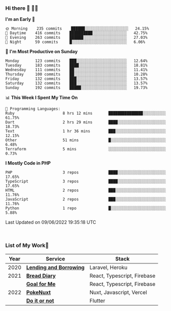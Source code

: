 ### Hi there 👋 🧑‍💻



<!--START_SECTION:waka-->
**I'm an Early 🐤** 

```text
🌞 Morning    235 commits    ██████░░░░░░░░░░░░░░░░░░░   24.15% 
🌆 Daytime    416 commits    ██████████░░░░░░░░░░░░░░░   42.75% 
🌃 Evening    263 commits    ██████░░░░░░░░░░░░░░░░░░░   27.03% 
🌙 Night      59 commits     █░░░░░░░░░░░░░░░░░░░░░░░░   6.06%

```
📅 **I'm Most Productive on Sunday** 

```text
Monday       123 commits    ███░░░░░░░░░░░░░░░░░░░░░░   12.64% 
Tuesday      183 commits    ████░░░░░░░░░░░░░░░░░░░░░   18.81% 
Wednesday    111 commits    ██░░░░░░░░░░░░░░░░░░░░░░░   11.41% 
Thursday     100 commits    ██░░░░░░░░░░░░░░░░░░░░░░░   10.28% 
Friday       132 commits    ███░░░░░░░░░░░░░░░░░░░░░░   13.57% 
Saturday     132 commits    ███░░░░░░░░░░░░░░░░░░░░░░   13.57% 
Sunday       192 commits    █████░░░░░░░░░░░░░░░░░░░░   19.73%

```


📊 **This Week I Spent My Time On** 

```text
💬 Programming Languages: 
Ruby                     8 hrs 12 mins       ███████████████░░░░░░░░░░   61.75% 
Dart                     2 hrs 29 mins       ████░░░░░░░░░░░░░░░░░░░░░   18.73% 
Text                     1 hr 36 mins        ███░░░░░░░░░░░░░░░░░░░░░░   12.15% 
Other                    51 mins             █░░░░░░░░░░░░░░░░░░░░░░░░   6.48% 
Terraform                5 mins              ░░░░░░░░░░░░░░░░░░░░░░░░░   0.73%

```

**I Mostly Code in PHP** 

```text
PHP                      3 repos             ████░░░░░░░░░░░░░░░░░░░░░   17.65% 
TypeScript               3 repos             ████░░░░░░░░░░░░░░░░░░░░░   17.65% 
HTML                     2 repos             ███░░░░░░░░░░░░░░░░░░░░░░   11.76% 
JavaScript               2 repos             ███░░░░░░░░░░░░░░░░░░░░░░   11.76% 
Python                   1 repo              █░░░░░░░░░░░░░░░░░░░░░░░░   5.88%

```



 Last Updated on 09/06/2022 19:35:18 UTC
<!--END_SECTION:waka-->


<br />

### List of My Work🚀

| Year | Service | Stack |
|--|--|--|
| 2020 | [**Lending and Borrowing**](https://lending-and-borrowing.herokuapp.com/) | Laravel, Heroku |
| 2021 | [**Bread Diary**](https://bread-diary-web.web.app/) | React, Typescript, Firebase |
|  | [**Goal for Me**](https://goal-for-me.web.app/) | React, Typescript, Firebase |
| 2022 | [**PokeNuxt**](https://pokenuxt.vercel.app/) | Nuxt, Javascript, Vercel |
|  | [**Do it or not**](https://apps.apple.com/jp/app/do-it-or-not/id1613818865) | Flutter |